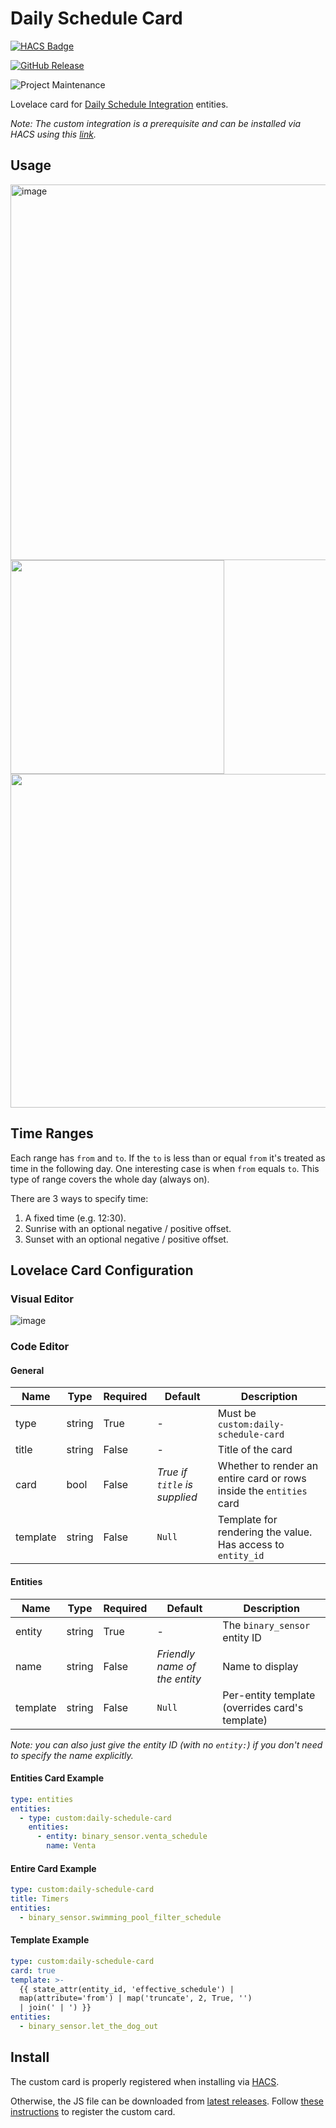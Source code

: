 # Daily Schedule Card

[![HACS Badge](https://img.shields.io/badge/HACS-Default-31A9F4.svg?style=for-the-badge)](https://github.com/hacs/integration)

[![GitHub Release](https://img.shields.io/github/release/amitfin/lovelace-daily-schedule-card.svg?style=for-the-badge&color=blue)](https://github.com/amitfin/lovelace-daily-schedule-card/releases)

![Project Maintenance](https://img.shields.io/badge/maintainer-Amit%20Finkelstein-blue.svg?style=for-the-badge)

Lovelace card for [Daily Schedule Integration](https://github.com/amitfin/daily_schedule) entities.

_Note: The custom integration is a prerequisite and can be installed via HACS using this [link](https://my.home-assistant.io/redirect/hacs_repository/?owner=amitfin&repository=daily_schedule&category=integration)._

## Usage

<img width="601" alt="image" src="https://github.com/user-attachments/assets/44dee96b-72e3-4bbe-81d4-b88c3ce9cb63" />
<br>
<img width="342" src="https://github.com/user-attachments/assets/43e53f70-fb75-4259-a4fd-18ce5f24bf35" />
<br>
<img src="https://github.com/user-attachments/assets/7466f370-f22c-49dc-888a-35233d55f065" width="534"/>

## Time Ranges

Each range has `from` and `to`. If the `to` is less than or equal `from` it's treated as time in the following day. One interesting case is when `from` equals `to`. This type of range covers the whole day (always on).

There are 3 ways to specify time:
1. A fixed time (e.g. 12:30).
2. Sunrise with an optional negative / positive offset.
3. Sunset with an optional negative / positive offset.

## Lovelace Card Configuration

### Visual Editor

![image](https://github.com/user-attachments/assets/ddb7153d-1b1d-402f-a1f9-5f827cbd0f55)

### Code Editor

#### General

| Name     | Type   | Required | Default                       | Description                                                         |
| -------- | ------ | -------- | ----------------------------- | ------------------------------------------------------------------- |
| type     | string | True     | -                             | Must be `custom:daily-schedule-card`                                |
| title    | string | False    | -                             | Title of the card                                                   |
| card     | bool   | False    | _True if `title` is supplied_ | Whether to render an entire card or rows inside the `entities` card |
| template | string | False    | `Null`                        | Template for rendering the value. Has access to `entity_id`         |

#### Entities

| Name     | Type   | Required | Default                       | Description                                     |
| -------- | ------ | -------- | ----------------------------- | ----------------------------------------------- |
| entity   | string | True     | -                             | The `binary_sensor` entity ID                   |
| name     | string | False    | _Friendly name of the entity_ | Name to display                                 |
| template | string | False    | `Null`                        | Per-entity template (overrides card's template) |

_Note: you can also just give the entity ID (with no `entity:`) if you don't need to specify the name explicitly._

#### Entities Card Example

```yaml
type: entities
entities:
  - type: custom:daily-schedule-card
    entities:
      - entity: binary_sensor.venta_schedule
        name: Venta
```

#### Entire Card Example

```yaml
type: custom:daily-schedule-card
title: Timers
entities:
  - binary_sensor.swimming_pool_filter_schedule
```

#### Template Example

```yaml
type: custom:daily-schedule-card
card: true
template: >-
  {{ state_attr(entity_id, 'effective_schedule') |
  map(attribute='from') | map('truncate', 2, True, '')
  | join(' | ') }}
entities:
  - binary_sensor.let_the_dog_out
```

## Install

The custom card is properly registered when installing via [HACS](https://hacs.xyz/).

Otherwise, the JS file can be downloaded from [latest releases](https://github.com/amitfin/lovelace-daily-schedule-card/releases/). Follow [these instructions](https://developers.home-assistant.io/docs/frontend/custom-ui/registering-resources) to register the custom card.
